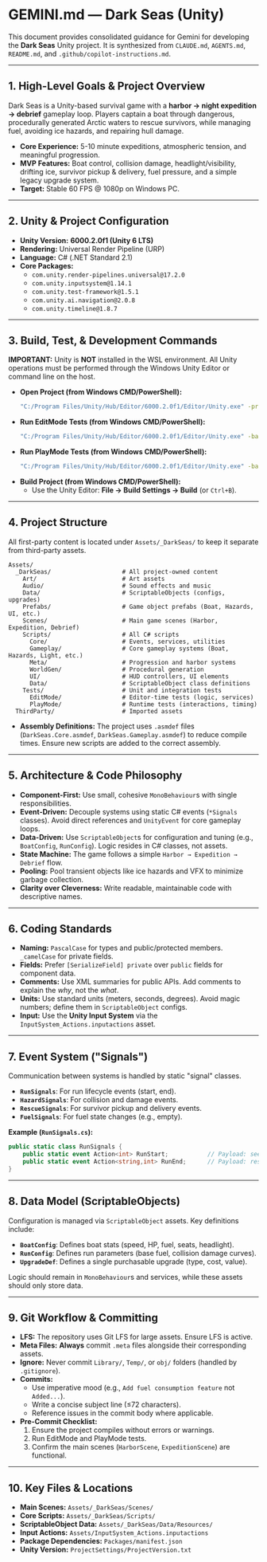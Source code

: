 # GEMINI.md — Dark Seas (Unity)

This document provides consolidated guidance for Gemini for developing the **Dark Seas** Unity project. It is synthesized from `CLAUDE.md`, `AGENTS.md`, `README.md`, and `.github/copilot-instructions.md`.

---

## 1. High-Level Goals & Project Overview

Dark Seas is a Unity-based survival game with a **harbor → night expedition → debrief** gameplay loop. Players captain a boat through dangerous, procedurally generated Arctic waters to rescue survivors, while managing fuel, avoiding ice hazards, and repairing hull damage.

- **Core Experience:** 5-10 minute expeditions, atmospheric tension, and meaningful progression.
- **MVP Features:** Boat control, collision damage, headlight/visibility, drifting ice, survivor pickup & delivery, fuel pressure, and a simple legacy upgrade system.
- **Target:** Stable 60 FPS @ 1080p on Windows PC.

---

## 2. Unity & Project Configuration

- **Unity Version:** **6000.2.0f1 (Unity 6 LTS)**
- **Rendering:** Universal Render Pipeline (URP)
- **Language:** C# (.NET Standard 2.1)
- **Core Packages:**
  - `com.unity.render-pipelines.universal@17.2.0`
  - `com.unity.inputsystem@1.14.1`
  - `com.unity.test-framework@1.5.1`
  - `com.unity.ai.navigation@2.0.8`
  - `com.unity.timeline@1.8.7`

---

## 3. Build, Test, & Development Commands

**IMPORTANT:** Unity is **NOT** installed in the WSL environment. All Unity operations must be performed through the Windows Unity Editor or command line on the host.

- **Open Project (from Windows CMD/PowerShell):**
  ```sh
  "C:/Program Files/Unity/Hub/Editor/6000.2.0f1/Editor/Unity.exe" -projectPath .
  ```
- **Run EditMode Tests (from Windows CMD/PowerShell):**
  ```sh
  "C:/Program Files/Unity/Hub/Editor/6000.2.0f1/Editor/Unity.exe" -batchmode -projectPath . -runTests -testPlatform EditMode -logfile Logs/editmode-test-run.log
  ```
- **Run PlayMode Tests (from Windows CMD/PowerShell):**
  ```sh
  "C:/Program Files/Unity/Hub/Editor/6000.2.0f1/Editor/Unity.exe" -batchmode -projectPath . -runTests -testPlatform PlayMode -logfile Logs/playmode-test-run.log
  ```
- **Build Project (from Windows CMD/PowerShell):**
  - Use the Unity Editor: **File → Build Settings → Build** (or `Ctrl+B`).

---

## 4. Project Structure

All first-party content is located under `Assets/_DarkSeas/` to keep it separate from third-party assets.

```
Assets/
  _DarkSeas/                    # All project-owned content
    Art/                        # Art assets
    Audio/                      # Sound effects and music
    Data/                       # ScriptableObjects (configs, upgrades)
    Prefabs/                    # Game object prefabs (Boat, Hazards, UI, etc.)
    Scenes/                     # Main game scenes (Harbor, Expedition, Debrief)
    Scripts/                    # All C# scripts
      Core/                     # Events, services, utilities
      Gameplay/                 # Core gameplay systems (Boat, Hazards, Light, etc.)
      Meta/                     # Progression and harbor systems
      WorldGen/                 # Procedural generation
      UI/                       # HUD controllers, UI elements
      Data/                     # ScriptableObject class definitions
    Tests/                      # Unit and integration tests
      EditMode/                 # Editor-time tests (logic, services)
      PlayMode/                 # Runtime tests (interactions, timing)
  ThirdParty/                   # Imported assets
```

- **Assembly Definitions:** The project uses `.asmdef` files (`DarkSeas.Core.asmdef`, `DarkSeas.Gameplay.asmdef`) to reduce compile times. Ensure new scripts are added to the correct assembly.

---

## 5. Architecture & Code Philosophy

- **Component-First:** Use small, cohesive `MonoBehaviour`s with single responsibilities.
- **Event-Driven:** Decouple systems using static C# events (`*Signals` classes). Avoid direct references and `UnityEvent` for core gameplay loops.
- **Data-Driven:** Use `ScriptableObject`s for configuration and tuning (e.g., `BoatConfig`, `RunConfig`). Logic resides in C# classes, not assets.
- **State Machine:** The game follows a simple `Harbor → Expedition → Debrief` flow.
- **Pooling:** Pool transient objects like ice hazards and VFX to minimize garbage collection.
- **Clarity over Cleverness:** Write readable, maintainable code with descriptive names.

---

## 6. Coding Standards

- **Naming:** `PascalCase` for types and public/protected members. `_camelCase` for private fields.
- **Fields:** Prefer `[SerializeField] private` over `public` fields for component data.
- **Comments:** Use XML summaries for public APIs. Add comments to explain the *why*, not the *what*.
- **Units:** Use standard units (meters, seconds, degrees). Avoid magic numbers; define them in `ScriptableObject` configs.
- **Input:** Use the **Unity Input System** via the `InputSystem_Actions.inputactions` asset.

---

## 7. Event System ("Signals")

Communication between systems is handled by static "signal" classes.

- **`RunSignals`**: For run lifecycle events (start, end).
- **`HazardSignals`**: For collision and damage events.
- **`RescueSignals`**: For survivor pickup and delivery events.
- **`FuelSignals`**: For fuel state changes (e.g., empty).

**Example (`RunSignals.cs`):**
```csharp
public static class RunSignals {
    public static event Action<int> RunStart;           // Payload: seed
    public static event Action<string,int> RunEnd;      // Payload: result, rescuedCount
}
```

---

## 8. Data Model (ScriptableObjects)

Configuration is managed via `ScriptableObject` assets. Key definitions include:

- **`BoatConfig`**: Defines boat stats (speed, HP, fuel, seats, headlight).
- **`RunConfig`**: Defines run parameters (base fuel, collision damage curves).
- **`UpgradeDef`**: Defines a single purchasable upgrade (type, cost, value).

Logic should remain in `MonoBehaviour`s and services, while these assets should only store data.

---

## 9. Git Workflow & Committing

- **LFS:** The repository uses Git LFS for large assets. Ensure LFS is active.
- **Meta Files:** **Always** commit `.meta` files alongside their corresponding assets.
- **Ignore:** Never commit `Library/`, `Temp/`, or `obj/` folders (handled by `.gitignore`).
- **Commits:**
  - Use imperative mood (e.g., `Add fuel consumption feature` not `Added...`).
  - Write a concise subject line (≤72 characters).
  - Reference issues in the commit body where applicable.
- **Pre-Commit Checklist:**
  1. Ensure the project compiles without errors or warnings.
  2. Run EditMode and PlayMode tests.
  3. Confirm the main scenes (`HarborScene`, `ExpeditionScene`) are functional.

---

## 10. Key Files & Locations

- **Main Scenes:** `Assets/_DarkSeas/Scenes/`
- **Core Scripts:** `Assets/_DarkSeas/Scripts/`
- **ScriptableObject Data:** `Assets/_DarkSeas/Data/Resources/`
- **Input Actions:** `Assets/InputSystem_Actions.inputactions`
- **Package Dependencies:** `Packages/manifest.json`
- **Unity Version:** `ProjectSettings/ProjectVersion.txt`
